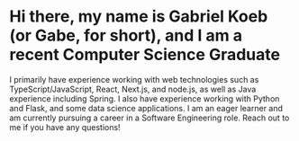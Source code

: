 # Hi there, my name is Gabriel Koeb (or Gabe, for short), and I am a recent Computer Science Graduate

I primarily have experience working with web technologies such as TypeScript/JavaScript, React, Next.js, and node.js, as well as Java experience including Spring. I also have experience working with Python and Flask, and some data science applications. I am an eager learner and am currently pursuing a career in a Software Engineering role. Reach out to me if you have any questions!

<!--
**gfkoe/gfkoe** is a ✨ _special_ ✨ repository because its `README.md` (this file) appears on your GitHub profile.

Here are some ideas to get you started:

- 🔭 I’m currently working on ...
- 🌱 I’m currently learning ...
- 👯 I’m looking to collaborate on ...
- 🤔 I’m looking for help with ...
- 💬 Ask me about ...
- 📫 How to reach me: ...
- 😄 Pronouns: ...
- ⚡ Fun fact: ...
-->
